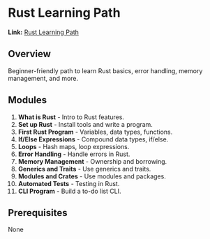 # Rust Learning Path

**Link:** [Rust Learning Path](https://learn.microsoft.com/en-us/training/paths/rust-first-steps/)

## Overview
Beginner-friendly path to learn Rust basics, error handling, memory management, and more.

## Modules
1. **What is Rust** - Intro to Rust features.
2. **Set up Rust** - Install tools and write a program.
3. **First Rust Program** - Variables, data types, functions.
4. **If/Else Expressions** - Compound data types, if/else.
5. **Loops** - Hash maps, loop expressions.
6. **Error Handling** - Handle errors in Rust.
7. **Memory Management** - Ownership and borrowing.
8. **Generics and Traits** - Use generics and traits.
9. **Modules and Crates** - Use modules and packages.
10. **Automated Tests** - Testing in Rust.
11. **CLI Program** - Build a to-do list CLI.

## Prerequisites
None